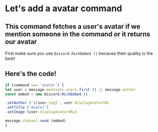 Let's add a avatar command
===========

This command fetches a user's avatar if we mention someone in the command or it returns our avatar
------

First make sure you use `Discord.RichEmbed ()` because their quality is the best!

Here's the code!
-------

```js 
if (command === 'avatar') {
let user = message.mentions.users.first () || message.author
const embed = new Discord.RichEmbed ()

.setAuthor (`${user.tag}`, user.displayAvatarURL
.setTitle ('Avatar')
.setImage (user.displayAvatarURL)

message.channel.send (embed)
}
```
